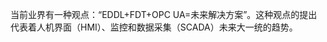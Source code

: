 当前业界有一种观点：“EDDL+FDT+OPC UA=未来解决方案”。这种观点的提出代表着人机界面（HMI）、监控和数据采集（SCADA）未来大一统的趋势。
<!--stackedit_data:
eyJoaXN0b3J5IjpbLTExODI4NDE4NywtMTIxNTIwOTgzNl19
-->